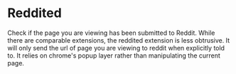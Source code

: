 Reddited
=========

Check if the page you are viewing has been submitted to Reddit. While there are comparable extensions, the reddited extension is less obtrusive. It will only send the url of page you are viewing to reddit when explicitly told to. It relies on chrome's popup layer rather than manipulating the current page.
